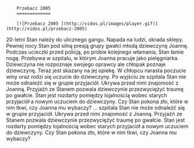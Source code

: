 
        Przebacz 2005 
        =============
        
        [![Przebacz 2005 ](http://vidos.pl/images/player.gif)](http://vidos.pl/przebacz-2005)
        
        
 20-letni Stan należy do ulicznego gangu. Napada na ludzi, okrada sklepy. Pewnej nocy Stan pod silną presją grupy gwałci młodą dziewczynę Joannę. Podczas ucieczki przed policją, po próbie kolejnego włamania, Stan łamie nogę. Przebywa w szpitalu, w którym Joanna pracuje jako pielęgniarka. Dziewczyna nie rozpoznaje swojego oprawcy ale chłopak poznaje dziewczynę. Teraz jest skazany na jej opiekę. W chłopcu narasta poczucie winy oraz rodzi się uczucie do dziewczyny. Po wyjściu ze szpitala Stan nie może odnaleźć się w grupie przyjaciół. Ukrywa przed nimi znajomość z Joanną. Przyjaźń ze Stanem pozwala dziewczynie przezwyciężyć traumę po gwałcie. Stan jest rozdarty pomiędzy lojalnością wobec starych przyjaciół a nowym uczuciem do dziewczyny. Czy Stan pokona zło, które w nim tkwi, czy Joanna mu wybaczy?  ... szpitala Stan nie może odnaleźć się w grupie przyjaciół. Ukrywa przed nimi znajomość z Joanną. Przyjaźń ze Stanem pozwala dziewczynie przezwyciężyć traumę po gwałcie. Stan jest rozdarty pomiędzy lojalnością wobec starych przyjaciół a nowym uczuciem do dziewczyny. Czy Stan pokona zło, które w nim tkwi, czy Joanna mu wybaczy?
    